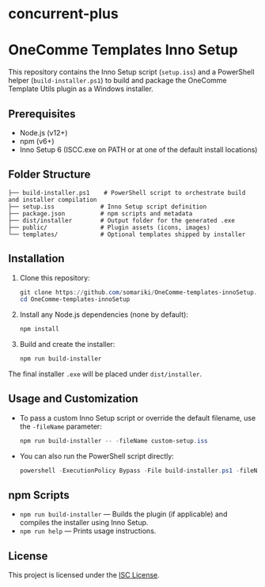 # concurrent-plus

# OneComme Templates Inno Setup

This repository contains the Inno Setup script (`setup.iss`) and a PowerShell helper (`build-installer.ps1`) to build and package the OneComme Template Utils plugin as a Windows installer.

## Prerequisites

- Node.js (v12+)
- npm (v6+)
- Inno Setup 6 (ISCC.exe on PATH or at one of the default install locations)

## Folder Structure

```
├── build-installer.ps1    # PowerShell script to orchestrate build and installer compilation
├── setup.iss             # Inno Setup script definition
├── package.json          # npm scripts and metadata
├── dist/installer        # Output folder for the generated .exe
├── public/               # Plugin assets (icons, images)
└── templates/            # Optional templates shipped by installer
```

## Installation

1. Clone this repository:
   ```powershell
   git clone https://github.com/somariki/OneComme-templates-innoSetup.git
   cd OneComme-templates-innoSetup
   ```
2. Install any Node.js dependencies (none by default):
   ```powershell
   npm install
   ```
3. Build and create the installer:
   ```powershell
   npm run build-installer
   ```

The final installer `.exe` will be placed under `dist/installer`.

## Usage and Customization

- To pass a custom Inno Setup script or override the default filename, use the `-fileName` parameter:
  ```powershell
  npm run build-installer -- -fileName custom-setup.iss
  ```
- You can also run the PowerShell script directly:
  ```powershell
  powershell -ExecutionPolicy Bypass -File build-installer.ps1 -fileName setup.iss
  ```

## npm Scripts

- `npm run build-installer` — Builds the plugin (if applicable) and compiles the installer using Inno Setup.
- `npm run help` — Prints usage instructions.

## License

This project is licensed under the [ISC License](LICENSE).